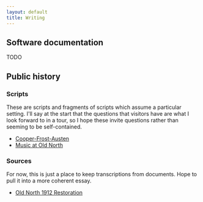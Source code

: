 ```yaml
---
layout: default
title: Writing
---
```


## Software documentation

TODO

## Public history

### Scripts

These are scripts and fragments of scripts which assume a particular setting. I'll say at the start that the questions that visitors have are what I look forward to in a tour, so I hope these invite questions rather than seeming to be self-contained.

- [Cooper-Frost-Austen](cfa)
- [Music at Old North](music)

### Sources

For now, this is just a place to keep transcriptions from documents. Hope to pull it into a more coherent essay.

- [Old North 1912 Restoration](on-1912)
